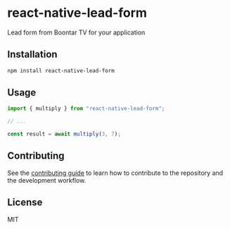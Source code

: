 # react-native-lead-form

Lead form from Boontar TV for your application

## Installation

```sh
npm install react-native-lead-form
```

## Usage

```js
import { multiply } from "react-native-lead-form";

// ...

const result = await multiply(3, 7);
```

## Contributing

See the [contributing guide](CONTRIBUTING.md) to learn how to contribute to the repository and the development workflow.

## License

MIT
